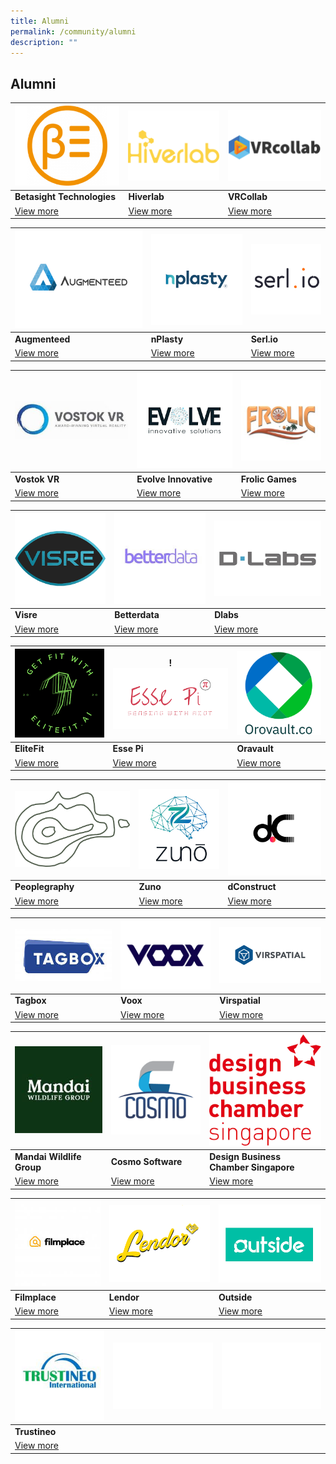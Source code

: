 ```yaml
---
title: Alumni
permalink: /community/alumni
description: ""
---
```

## Alumni

| ![Alt text for image on Isomer site](/images/betasight.jpg) | ![Alt text for image on Isomer site](/images/hiverlab.png)|![Alt text for image on Isomer site](/images/vrcollab.png)|
| -------- | -------- | -------- |
| **Betasight Technologies**    | **Hiverlab**     | **VRCollab**  |
|[View more](/companies/Sendjoy) |    [View more](/companies/skilio)  | [View more](/companies/aloVR)  |

|![Alt text for image on Isomer site](/images/rsz_1augmenteed.png)| ![Alt text for image on Isomer site](/images/nplasty.png) | ![Alt text for image on Isomer site](/images/companies/serlIo.png)|
| -------- | -------- | -------- |
| **Augmenteed**    | **nPlasty**     | **Serl.io**  |
|[View more](/companies/augmenteed) |    [View more](/companies/nPlasty)  | [View more](/companies/Serlio)  |

|![Alt text for image on Isomer site](/images/companies/vostok.jpeg)| ![Alt text for image on Isomer site](/images/evolve_Innovative.jpg) |![Alt text for image on Isomer site](/images/companies/Frolic_Games.png)|
| -------- | -------- | -------- |
| **Vostok VR**    | **Evolve Innovative**     | **Frolic Games**  |
|[View more](/companies/vostokVR) |    [View more](/companies/evolveInnovative)  | [View more](/companies/frolicGames)  |

|![Alt text for image on Isomer site](/images/companies/visre.jpeg)| ![Alt text for image on Isomer site](/images/betterdata.png) |![Alt text for image on Isomer site](/images/dlabs.jpeg)|
| -------- | -------- | -------- |
| **Visre**    | **Betterdata**     | **Dlabs**  |
|[View more](/companies/visre) |    [View more](/companies/betterdata)  | [View more](/companies/dlabs)  |

|![Alt text for image on Isomer site](/images/elitefit.png)| !![Alt text for image on Isomer site](/images/companies/EssePi.png)|![Alt text for image on Isomer site](/images/oravault.jpeg)|
| -------- | -------- | -------- |
| **EliteFit**    | **Esse Pi**     | **Oravault**  |
|[View more](/companies/eliteFit) |    [View more](/companies/essePi)  | [View more](/companies/oravault)  |

|![Alt text for image on Isomer site](/images/peoplegraphy.png)| ![Alt text for image on Isomer site](/images/companies/zuno.png)|![Alt text for image on Isomer site](/images/dconstruct.png)|
| -------- | -------- | -------- |
| **Peoplegraphy**    | **Zuno**     | **dConstruct**  |
|[View more](/companies/peoplegraphy) |    [View more](/companies/zuno)  | [View more](/companies/dConstruct)  |

|![Alt text for image on Isomer site](/images/companies/tagbox.png)|![Alt text for image on Isomer site](/images/companies/voox.png)|![Alt text for image on Isomer site](/images/companies/virspatial.jpeg)|
| -------- | -------- | -------- |
| **Tagbox**    | **Voox**     | **Virspatial**  |
|[View more](/companies/tagbox) |    [View more](/companies/voox)  | [View more](/companies/virspatial)  |

|![Alt text for image on Isomer site](/images/mandaiWildlifeGroup.png)|![Alt text for image on Isomer site](/images/companies/Cosmo.png)|![Alt text for image on Isomer site](/images/companies/DBCS.png)|
| -------- | -------- | -------- |
| **Mandai Wildlife Group**    | **Cosmo Software**     | **Design Business Chamber Singapore**  |
|[View more](/companies/mandaiWildlifeGroup) |    [View more](/companies/cosmoSoftware)  | [View more](/companies/DBCS)  |

|![Alt text for image on Isomer site](/images/filmplace.jpeg)|![Alt text for image on Isomer site](/images/companies/Lendor.png)|![Alt text for image on Isomer site](/images/outside.jpeg)|
| -------- | -------- | -------- |
| **Filmplace**    | **Lendor**     | **Outside**  |
|[View more](/companies/filmplace) |    [View more](/companies/lendor)  | [View more](/companies/outside)  |

|![Alt text for image on Isomer site](/images/companies/trustineo.jpeg)|![Alt text for image on Isomer site](/images/placeholder.jpg)|![Alt text for image on Isomer site](/images/placeholder.jpg)|
| -------- | -------- | -------- |
| **Trustineo**    |     |   |
|[View more](/companies/trustineo) |   | |